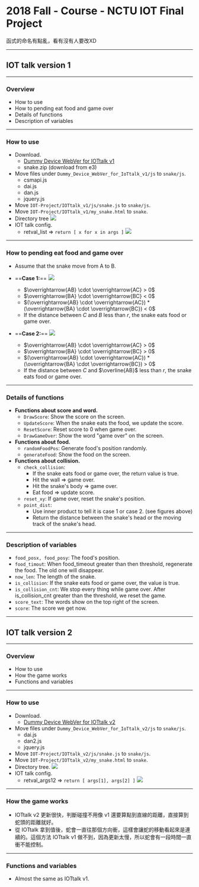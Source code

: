 2018 Fall - Course - NCTU IOT Final Project
===
函式的命名有點亂，看有沒有人要改XD

---

## IOT talk version 1

----

### Overview

- How to use
- How to pending eat food and game over
- Details of functions
- Description of variables

---

### How to use

- Download.
    - [Dummy Device WebVer for IOTtalk v1](https://github.com/IoTtalk/Dummy_Device_WebVer_for_IoTtalk_v1)
    - snake.zip (download from e3)
- Move files under `Dummy_Device_WebVer_for_IoTtalk_v1/js` to `snake/js`.
    - csmapi.js
    - dai.js
    - dan.js
    - jquery.js
- Move `IOT-Project/IOTtalk_v1/js/snake.js` to `snake/js`.
- Move `IOT-Project/IOTtalk_v1/my_snake.html` to `snake`.
- Directory tree
    ![](https://i.imgur.com/yGZTHAv.png)
- IOT talk config.
    - retval_list => `return [ x for x in args ]`
    ![](https://i.imgur.com/3XoWYuW.png)

----

### How to pending eat food and game over

- Assume that the snake move from A to B.
- ==**Case 1:**==
    ![](https://i.imgur.com/PWrXvhl.png)
    
    - $\overrightarrow{AB} \cdot \overrightarrow{AC} > 0$
    - $\overrightarrow{BA} \cdot \overrightarrow{BC} < 0$
    - $(\overrightarrow{AB} \cdot \overrightarrow{AC}) * (\overrightarrow{BA} \cdot \overrightarrow{BC}) < 0$
    - If the distance between $C$ and $B$ less than $r$, the snake eats food or game over.
- ==**Case 2:**==
    ![](https://i.imgur.com/gA7gyPg.png)
    - $\overrightarrow{AB} \cdot \overrightarrow{AC} > 0$
    - $\overrightarrow{BA} \cdot \overrightarrow{BC} > 0$
    - $(\overrightarrow{AB} \cdot \overrightarrow{AC}) * (\overrightarrow{BA} \cdot \overrightarrow{BC}) > 0$
    - If the distance between $C$ and $\overline{AB}$ less than $r$, the snake eats food or game over.

----

### Details of functions

- **Functions about score and word.**
    - `DrawScore`: Show the score on the screen.
    - `UpdateScore`: When the snake eats the food, we update the score.
    - `ResetScore`: Reset score to 0 when game over.
    - `DrawGameOver`: Show the word "game over" on the screen.
- **Functions about food.**
    - `randomFoodPos`: Generate food's position randomly.
    - `generateFood`: Show the food on the screen.
- **Functions about collision.**
    - `check_collision`:
        - If the snake eats food or game over, the return value is true.
        - Hit the wall => game over.
        - Hit the snake's body => game over.
        - Eat food => update score.
    - `reset_xy`: If game over, reset the snake's position.
    - `point_dist`:
        - Use inner product to tell it is case 1 or case 2. (see figures above)
        - Return the distance between the snake's head or the moving track of the snake's head.

----

### Description of variables

- `food_posx, food_posy`: The food's position.
- `food_timout`: When food_timeout greater than then threshold, regenerate the food. The old one will disappear.
- `now_len`: The length of the snake.
- `is_collision`: If the snake eats food or game over, the value is true.
- `is_collision_cnt`: We stop every thing while game over. After is_collision_cnt greater than the threshold, we reset the game.
- `score_text`: The words show on the top right of the screen.
- `score`: The score we get now.

---

## IOT talk version 2

----

### Overview

- How to use
- How the game works
- Functions and variables

---

### How to use

- Download.
    - [Dummy Device WebVer for IOTtalk v2](https://github.com/IoTtalk/Dummy_Device_WebVer_for_IoTtalk_v2)
- Move files under `Dummy_Device_WebVer_for_IoTtalk_v2/js` to `snake/js`.
    - dai.js
    - dan2.js
    - jquery.js
- Move `IOT-Project/IOTtalk_v2/js/snake.js` to `snake/js`.
- Move `IOT-Project/IOTtalk_v2/my_snake.html` to `snake`.
- Directory tree.
    ![](https://i.imgur.com/63eF37Z.png)
- IOT talk config.
    - retval_args12 => `return [ args[1], args[2] ]`
    ![](https://i.imgur.com/o139zP9.png)

----

### How the game works

- IOTtalk v2 更新很快，判斷碰撞不用像 v1 還要算點到直線的距離，直接算到蛇頭的距離就好。
- 從 IOTtalk 拿到值後，蛇會一直往那個方向衝，這樣會讓蛇的移動看起來是連續的。這個方法 IOTtalk v1 做不到，因為更新太慢，所以蛇會有一段時間一直衝不能控制。

----

### Functions and variables

- Almost the same as IOTtalk v1.


